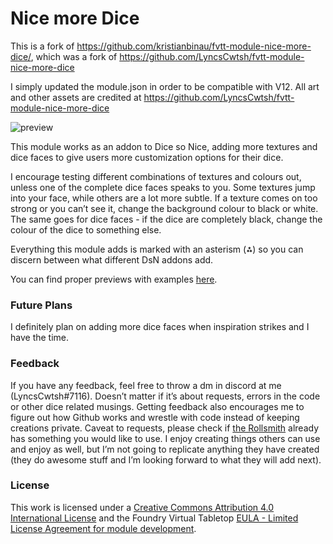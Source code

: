 # Nice more Dice

This is a fork of https://github.com/kristianbinau/fvtt-module-nice-more-dice/, which was a fork of https://github.com/LyncsCwtsh/fvtt-module-nice-more-dice

I simply updated the module.json in order to be compatible with V12. All art and other assets are credited at https://github.com/LyncsCwtsh/fvtt-module-nice-more-dice


![preview](Images/cover.jpg?raw=true)

This module works as an addon to Dice so Nice, adding more textures and dice faces to give users more customization options for their dice.

I encourage testing different combinations of textures and colours out, unless one of the complete dice faces speaks to you. Some textures jump into your face, while others are a lot more subtle.
If a texture comes on too strong or you can’t see it, change the background colour to black or white. The same goes for dice faces - if the dice are completely black, change the colour of the dice to something else.

Everything this module adds is marked with an asterism (⁂) so you can discern between what different DsN addons add.

You can find proper previews with examples [here](https://github.com/LyncsCwtsh/fvtt-module-nice-more-dice/blob/main/Dice%20Preview.md).

### Future Plans
I definitely plan on adding more dice faces when inspiration strikes and I have the time. 

### Feedback
If you have any feedback, feel free to throw a dm in discord at me (LyncsCwtsh#7116). Doesn’t matter if it’s about requests, errors in the code or other dice related musings. Getting feedback also encourages me to figure out how Github works and wrestle with code instead of keeping creations private.
Caveat to requests, please check if [the Rollsmith](https://therollsmith.com) already has something you would like to use. I enjoy creating things others can use and enjoy as well, but I’m not going to replicate anything they have created (they do awesome stuff and I’m looking forward to what they will add next).

### License
This work is licensed under a [Creative Commons Attribution 4.0 International License](http://creativecommons.org/licenses/by/4.0/) and the Foundry Virtual Tabletop [EULA - Limited License Agreement for module development](https://foundryvtt.com/article/license/).
